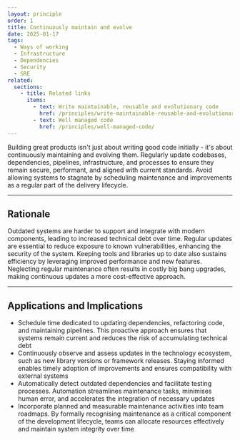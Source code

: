 ```yaml
---
layout: principle
order: 1
title: Continuously maintain and evolve
date: 2025-01-17
tags:
  - Ways of working
  - Infrastructure
  - Dependencies
  - Security
  - SRE
related:
  sections:
    - title: Related links
      items:
        - text: Write maintainable, reusable and evolutionary code
          href: /principles/write-maintainable-reusable-and-evolutionary-code/
        - text: Well managed code
          href: /principles/well-managed-code/
---
```


Building great products isn't just about writing good code initially - it's about continuously maintaining and evolving them. Regularly update codebases, dependencies, pipelines, infrastructure, and processes to ensure they remain secure, performant, and aligned with current standards. Avoid allowing systems to stagnate by scheduling maintenance and improvements as a regular part of the delivery lifecycle.

---

## Rationale

Outdated systems are harder to support and integrate with modern components, leading to increased technical debt over time. Regular updates are essential to reduce exposure to known vulnerabilities, enhancing the security of the system. Keeping tools and libraries up to date also sustains efficiency by leveraging improved performance and new features. Neglecting regular maintenance often results in costly big bang upgrades, making continuous updates a more cost-effective approach.

---

## Applications and Implications

- Schedule time dedicated to updating dependencies, refactoring code, and maintaining pipelines. This proactive approach ensures that systems remain current and reduces the risk of accumulating technical debt
- Continuously observe and assess updates in the technology ecosystem, such as new library versions or framework releases. Staying informed enables timely adoption of improvements and ensures compatibility with external systems
- Automatically detect outdated dependencies and facilitate testing processes. Automation streamlines maintenance tasks, minimises human error, and accelerates the integration of necessary updates
- Incorporate planned and measurable maintenance activities into team roadmaps. By formally recognising maintenance as a critical component of the development lifecycle, teams can allocate resources effectively and maintain system integrity over time
